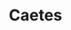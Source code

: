 ---
ref: sol-010-0026
title: "Caetes"
author_name: ["João da Câmara Leme"]
publisher: ["Portugália Editora"]
year: "unknown date"
origin: ["Portugal"]
formats: ["book-cover"]
disciplines: ["graphic-design"]
tags:
layout: artifact
status: ["scan"]
published: false
int_published: false
image_count:
date_added: 2023-06-16
batch:
---
